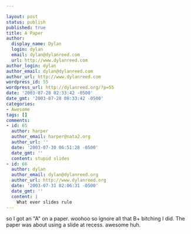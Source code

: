 ```yaml
---

layout: post
status: publish
published: true
title: A Paper
author:
  display_name: Dylan
  login: dylan
  email: dylan@dylanreed.com
  url: http://www.dylanreed.com
author_login: dylan
author_email: dylan@dylanreed.com
author_url: http://www.dylanreed.com
wordpress_id: 55
wordpress_url: http://dylanreed.org/?p=55
date: '2003-07-28 02:33:42 -0500'
date_gmt: '2003-07-28 08:33:42 -0500'
categories:
- Awesome
tags: []
comments:
- id: 65
  author: harper
  author_email: harper@nata2.org
  author_url: ''
  date: '2003-07-30 06:51:28 -0500'
  date_gmt: ''
  content: stupid slides
- id: 66
  author: dylan
  author_email: dylan@dylanreed.org
  author_url: http://www.dylanreed.org
  date: '2003-07-31 02:06:31 -0500'
  date_gmt: ''
  content: |
    What ever slides rule
---
```


so I got an "A" on a paper. woohoo so ignore all that B+ bitching I did. The paper was about using a slide at recess. awesome huh.
